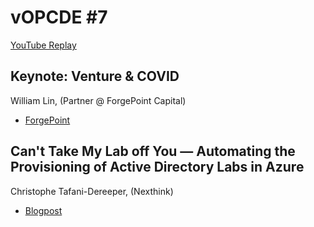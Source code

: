 # vOPCDE #7
[YouTube Replay](https://www.youtube.com/watch?v=tfTGvwE6P0c)
## Keynote: Venture & COVID
William Lin, (Partner @ ForgePoint Capital)
- [ForgePoint](https://forgepointcap.com/team/will-lin/)
## Can't Take My Lab off You — Automating the Provisioning of Active Directory Labs in Azure
Christophe Tafani-Dereeper, (Nexthink)
- [Blogpost](https://blog.christophetd.fr/automating-the-provisioning-of-active-directory-labs-in-azure/)